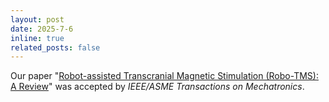 ```yaml
---
layout: post
date: 2025-7-6
inline: true
related_posts: false
---
```


Our paper "<a href="https://ieeexplore.ieee.org/document/11071331">Robot-assisted Transcranial Magnetic Stimulation (Robo-TMS): A Review</a>"  was accepted by <i>IEEE/ASME Transactions on Mechatronics</i>.
